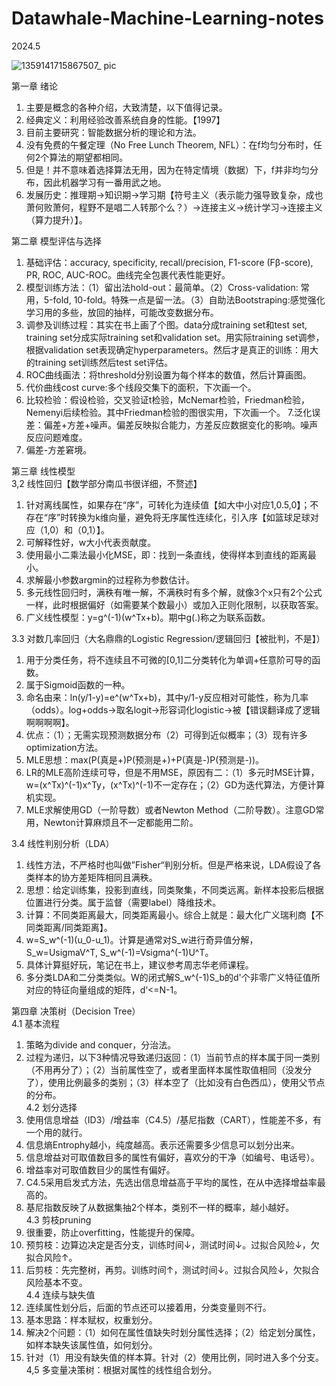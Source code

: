 # Datawhale-Machine-Learning-notes    
2024.5 

![1359141715867507_ pic](https://github.com/Tal-cat/Datawhale-Machine-Learning-notes/assets/60603537/b526c28c-8345-4241-9c8e-f58f97bf5c6b)

第一章 绪论    
1. 主要是概念的各种介绍，大致清楚，以下值得记录。
2. 经典定义：利用经验改善系统自身的性能。【1997】
3. 目前主要研究：智能数据分析的理论和方法。   
4. 没有免费的午餐定理（No Free Lunch Theorem, NFL）：在f均匀分布时，任何2个算法的期望都相同。
5. 但是！并不意味着选择算法无用，因为在特定情境（数据）下，f并非均匀分布，因此机器学习有一番用武之地。
6. 发展历史：推理期→知识期→学习期【符号主义（表示能力强导致复杂，成也萧何败萧何，程野不是唱二人转那个么？）→连接主义→统计学习→连接主义（算力提升）】。

第二章 模型评估与选择   
1. 基础评估：accuracy, specificity, recall/precision, F1-score (Fβ-score), PR, ROC, AUC-ROC。曲线完全包裹代表性能更好。    
2. 模型训练方法：（1）留出法hold-out：最简单。（2）Cross-validation: 常用，5-fold, 10-fold。特殊一点是留一法。（3）自助法Bootstraping:感觉强化学习用的多些，放回的抽样，可能改变数据分布。
3. 调参及训练过程：其实在书上画了个图。data分成training set和test set, training set分成实际training set和validation set。用实际training set调参，根据validation set表现确定hyperparameters。然后才是真正的训练：用大的training set训练然后test set评估。
4. ROC曲线画法：将threshold分别设置为每个样本的数值，然后计算画图。
5. 代价曲线cost curve:多个线段交集下的面积，下次画一个。
6. 比较检验：假设检验，交叉验证t检验，McNemar检验，Friedman检验，Nemenyi后续检验。其中Friedman检验的图很实用，下次画一个。
7.泛化误差：偏差+方差+噪声。偏差反映拟合能力，方差反应数据变化的影响。噪声反应问题难度。    
8. 偏差-方差窘境。

第三章 线性模型    
3,2 线性回归【数学部分南瓜书很详细，不赘述】     
1. 针对离线属性，如果存在“序”，可转化为连续值【如大中小对应1,0.5,0】；不存在“序”时转换为k维向量，避免将无序属性连续化，引入序【如篮球足球对应（1,0）和（0,1）】。
2. 可解释性好，w大小代表贡献度。   
3. 使用最小二乘法最小化MSE，即：找到一条直线，使得样本到直线的距离最小。
4. 求解最小参数argmin的过程称为参数估计。
5. 多元线性回归时，满秩有唯一解，不满秩时有多个解，就像3个x只有2个公式一样，此时根据偏好（如需要某个数最小）或加入正则化限制，以获取答案。   
6. 广义线性模型：y=g^(-1)(w^Tx+b)。期中g(.)称之为联系函数。

3.3 对数几率回归（大名鼎鼎的Logistic Regression/逻辑回归【被批判，不是】）    
1. 用于分类任务，将不连续且不可微的[0,1]二分类转化为单调+任意阶可导的函数。
2. 属于Sigmoid函数的一种。
3. 命名由来：ln(y/1-y)=e^(w^Tx+b)，其中y/1-y反应相对可能性，称为几率（odds）。log+odds→取名logit→形容词化logistic→被【错误翻译成了逻辑啊啊啊啊】。
4. 优点：（1）；无需实现预测数据分布（2）可得到近似概率；（3）现有许多optimization方法。    
5. MLE思想：max(P(真是+)P(预测是+)+P(真是-)P(预测是-))。
6. LR的MLE高阶连续可导，但是不用MSE，原因有二：（1）多元时MSE计算，w=(x^Tx)^(-1)x^Ty，(x^Tx)^(-1)不一定存在；（2）GD为迭代算法，方便计算机实现。
7. MLE求解使用GD（一阶导数）或者Newton Method（二阶导数）。注意GD常用，Newton计算麻烦且不一定都能用二阶。

3.4 线性判别分析（LDA）    
1. 线性方法，不严格时也叫做”Fisher“判别分析。但是严格来说，LDA假设了各类样本的协方差矩阵相同且满秩。
2. 思想：给定训练集，投影到直线，同类聚集，不同类远离。新样本投影后根据位置进行分类。属于监督（需要label）降维技术。
3. 计算：不同类距离最大，同类距离最小。综合上就是：最大化广义瑞利商【不同类距离/同类距离】。
4. w=S_w^(-1)(u_0-u_1)。计算是通常对S_w进行奇异值分解，S_w=UsigmaV^T, S_w^(-1)=Vsigma^(-1)U^T。    
5. 具体计算挺好玩，笔记在书上，建议参考周志华老师课程。 
6. 多分类LDA和二分类类似。W的闭式解S_w^(-1)S_b的d'个非零广义特征值所对应的特征向量组成的矩阵，d‘<=N-1。

第四章 决策树（Decision Tree）   
4.1 基本流程    
1. 策略为divide and conquer，分治法。
2. 过程为递归，以下3种情况导致递归返回：（1）当前节点的样本属于同一类别（不用再分了）；（2）当前属性空了，或者里面样本属性取值相同（没发分了），使用比例最多的类别；（3）样本空了（比如没有白色西瓜），使用父节点的分布。      
4.2 划分选择
1. 使用信息增益（ID3）/增益率（C4.5）/基尼指数（CART），性能差不多，有一个用的就行。    
2. 信息熵Entrophy越小，纯度越高。表示还需要多少信息可以划分出来。    
3. 信息增益对可取值数目多的属性有偏好，喜欢分的干净（如编号、电话号）。
4. 增益率对可取值数目少的属性有偏好。
5. C4.5采用启发式方法，先选出信息增益高于平均的属性，在从中选择增益率最高的。
6. 基尼指数反映了从数据集抽2个样本，类别不一样的概率，越小越好。     
4.3 剪枝pruning
1. 很重要，防止overfitting，性能提升的保障。
2. 预剪枝：边算边决定是否分支，训练时间↓，测试时间↓。过拟合风险↓，欠拟合风险↑。
3. 后剪枝：先完整树，再剪。训练时间↑，测试时间↓。过拟合风险↓，欠拟合风险基本不变。     
4.4 连续与缺失值
1. 连续属性划分后，后面的节点还可以接着用，分类变量则不行。
2. 基本思路：样本赋权，权重划分。
3. 解决2个问题：（1）如何在属性值缺失时划分属性选择；（2）给定划分属性，如样本缺失该属性值，如何划分。
4. 针对（1）用没有缺失值的样本算。针对（2）使用比例，同时进入多个分支。     
4,5 多变量决策树：根据对属性的线性组合划分。   

